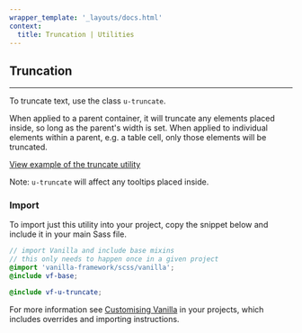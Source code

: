 ```yaml
---
wrapper_template: '_layouts/docs.html'
context:
  title: Truncation | Utilities
---
```


## Truncation

<hr>

To truncate text, use the class `u-truncate`.

When applied to a parent container, it will truncate any elements placed inside, so long as the parent's width is set.
When applied to individual elements within a parent, e.g. a table cell, only those elements will be truncated.

<div class="embedded-example"><a href="/docs/examples/utilities/truncate/" class="js-example">
View example of the truncate utility
</a></div>

Note: `u-truncate` will affect any tooltips placed inside.

### Import

To import just this utility into your project, copy the snippet below and include it in your main Sass file.

```scss
// import Vanilla and include base mixins
// this only needs to happen once in a given project
@import 'vanilla-framework/scss/vanilla';
@include vf-base;

@include vf-u-truncate;
```

For more information see [Customising Vanilla](/docs/customising-vanilla/) in your projects, which includes overrides and importing instructions.

